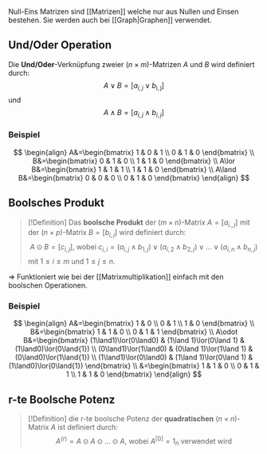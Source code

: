 Null-Eins Matrizen sind [[Matrizen]] welche nur aus Nullen und Einsen bestehen. Sie werden auch bei [[Graph|Graphen]] verwendet.

## Und/Oder Operation
Die **Und/Oder**-Verknüpfung zweier $(n\times m)$-Matrizen $A$ und $B$ wird definiert durch:
$$
A\lor B=[a_{i,j}\lor b_{\mathrm{i,j}}]
$$
und
$$
A\land B=[a_{i,j}\land b_{i,j}]
$$
### Beispiel
$$
\begin{align}
A&=\begin{bmatrix}
1 & 0 & 1 \\
0 & 1 & 0
\end{bmatrix} \\
B&=\begin{bmatrix}
0 & 1 & 0 \\
1 & 1 & 0
\end{bmatrix} \\
A\lor B&=\begin{bmatrix}
1 & 1 & 1 \\
1 & 1 & 0
\end{bmatrix} \\
A\land B&=\begin{bmatrix}
0 & 0 & 0 \\
0 & 1 & 0
\end{bmatrix}
\end{align}
$$
## Boolsches Produkt
>[!Definition]
>Das **boolsche Produkt** der $(m\times n)$-Matrix $A=[a_{i.,j}]$ mit der $(n\times p)$-Matrix $B=[b_{i,j}]$ wird definiert durch:
>$$
>A\odot B = [c_{i,j}]\text{, wobei } c_{i,i}=(a_{i,j}\land b_{1,j})\lor(a_{i,2}\land b_{2,j})\lor\dots \lor(a_{i,n}\land b_{n,j})
>$$
>mit $1\leq i\leq m$ und $1\leq j\leq n$.

=> Funktioniert wie bei der [[Matrixmultiplikation]] einfach mit den boolschen Operationen.
### Beispiel
$$
\begin{align}
A&=\begin{bmatrix}
1 & 0 \\
0 & 1 \\
1 & 0
\end{bmatrix} \\
B&=\begin{bmatrix}
1 & 1 & 0 \\
0 & 1 & 1
\end{bmatrix} \\
A\odot B&=\begin{bmatrix}
(1\land1)\lor(0\land0) & (1\land 1)\lor(0\land 1) & (1\land0)\lor(0\land{1}) \\
(0\land1)\lor(1\land0) & (0\land 1)\lor(1\land 1) & (0\land0)\lor(1\land{1}) \\
(1\land1)\lor(0\land0) & (1\land 1)\lor(0\land 1) & (1\land0)\lor(0\land{1})
\end{bmatrix} \\
&=\begin{bmatrix}
1 & 1 & 0 \\
0 & 1 & 1 \\
1 & 1 & 0
\end{bmatrix}
\end{align}
$$

## r-te Boolsche Potenz
>[!Definition]
>die r-te boolsche Potenz der **quadratischen** $(n\times n)$-Matrix $A$ ist definiert durch:
>$$
>A^{(r)}=A\odot A\odot \dots\odot A\text{, wobei } A^{[0]}=1_{n}\text{ verwendet wird} 
>$$
